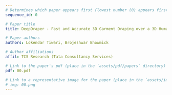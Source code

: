 ```yaml
---
# Determines which paper appears first (lowest number (0) appears first)
sequence_id: 0

# Paper title
title: DeepDraper - Fast and Accurate 3D Garment Draping over a 3D Human Body

# Paper authors
authors: Lokendar Tiwari, Brojeshwar Bhowmick

# Author affiliations
affil: TCS Research (Tata Consultancy Services)

# Link to the paper's pdf (place in the `assets/pdf/papers` directory)
pdf: 00.pdf

# Link to a representative image for the paper (place in the `assets/img/papers` directory)
# img: 00.png
---
```

